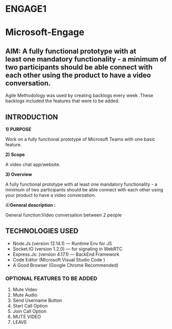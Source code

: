 # ENGAGE1
# Microsoft-Engage
## AIM: A fully functional prototype with at least one mandatory functionality - a minimum of two participants should be able connect with each other using the product to have a video conversation.
Agile Methodology was used by creating backlogs every week .These backlogs included the features that were to be added.
## INTRODUCTION

 **1) PURPOSE**

Work on a fully functional prototype of Microsoft Teams with one basic feature.

**2) Scope**

A video chat app/website.

**3) Overview**

A fully functional prototype with at least one mandatory functionality - a minimum of two participants should be able connect with each other using your product to have a video conversation.

4)**General description :**

General function:Video conversation between 2 people

## TECHNOLOGIES USED
- Node.Js (version 12.14.1) — Runtime Env for JS
- Socket.IO (version 1.2.0) — for signaling in WebRTC
- Express.Js: (version 4.17.1) — BackEnd Framework
- Code Editor (Microsoft Visual Studio Code )
- A Good Browser (Google Chrome Recommended)

### OPTIONAL FEATURES TO BE ADDED

1) Mute Video
2) Mute Audio
3) Send Username Button
4) Start Call Option
5) Join Call Option
6) MUTE VIDEO
7) LEAVE
